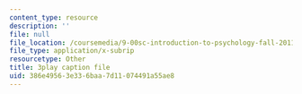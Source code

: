 ```yaml
---
content_type: resource
description: ''
file: null
file_location: /coursemedia/9-00sc-introduction-to-psychology-fall-2011/386e49563e336baa7d11074491a55ae8_z9XQpjNgeBI.srt
file_type: application/x-subrip
resourcetype: Other
title: 3play caption file
uid: 386e4956-3e33-6baa-7d11-074491a55ae8
---
```


